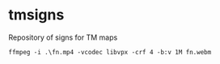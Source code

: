 # tmsigns
Repository of signs for TM maps

`ffmpeg -i .\fn.mp4 -vcodec libvpx -crf 4 -b:v 1M fn.webm`
